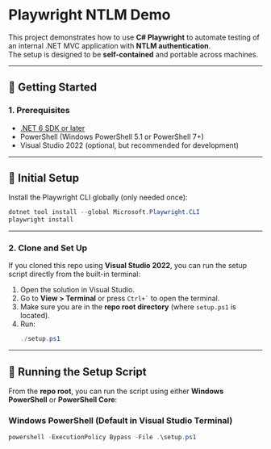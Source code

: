 # Playwright NTLM Demo

This project demonstrates how to use **C# Playwright** to automate testing of an internal .NET MVC application with **NTLM authentication**.  
The setup is designed to be **self-contained** and portable across machines.

---

## 🚀 Getting Started

### 1. Prerequisites
- [.NET 6 SDK or later](https://dotnet.microsoft.com/en-us/download)
- PowerShell (Windows PowerShell 5.1 or PowerShell 7+)
- Visual Studio 2022 (optional, but recommended for development)

---

## 🔧 Initial Setup

Install the Playwright CLI globally (only needed once):

```powershell
dotnet tool install --global Microsoft.Playwright.CLI
playwright install
```

---

### 2. Clone and Set Up

If you cloned this repo using **Visual Studio 2022**, you can run the setup script directly from the built-in terminal:

1. Open the solution in Visual Studio.  
2. Go to **View > Terminal** or press `` Ctrl+` `` to open the terminal.  
3. Make sure you are in the **repo root directory** (where `setup.ps1` is located).  
4. Run:
   ```powershell
   ./setup.ps1
   ```

---

## 🚀 Running the Setup Script

From the **repo root**, you can run the script using either **Windows PowerShell** or **PowerShell Core**:

### Windows PowerShell (Default in Visual Studio Terminal)
```powershell
powershell -ExecutionPolicy Bypass -File .\setup.ps1
```
